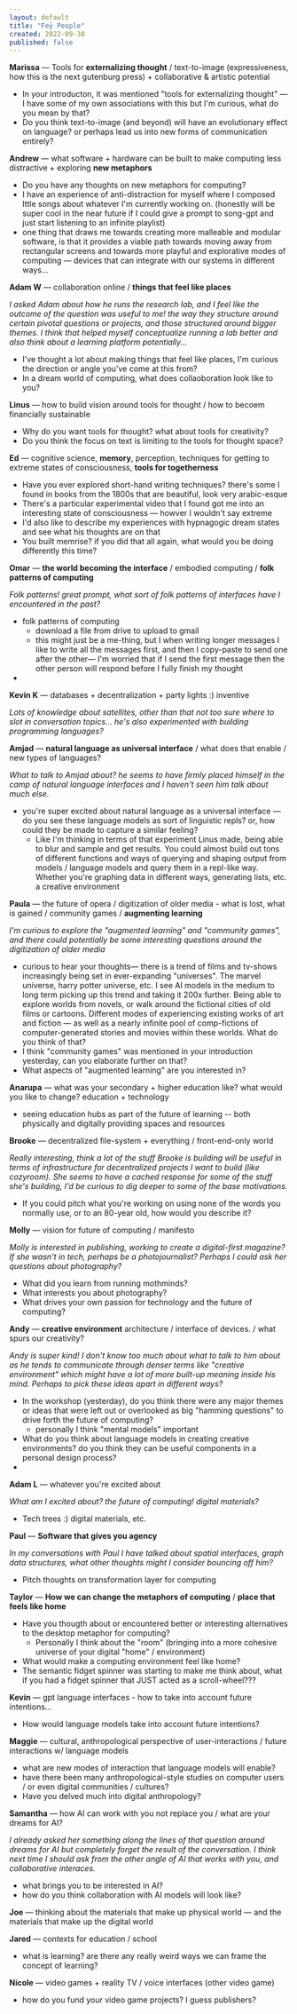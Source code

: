 ```yaml
---
layout: default
title: "Feÿ People"
created: 2022-09-30
published: false
---
```


<!-- ## Château du Feÿ -->

**Marissa** — Tools for **externalizing thought** / text-to-image (expressiveness, how this is the next gutenburg press) + collaborative & artistic potential

- In your introducton, it was mentioned "tools for externalizing thought" — I have some of my own associations with this but I'm curious, what do you mean by that?
- Do you think text-to-image (and beyond) will have an evolutionary effect on language? or perhaps lead us into new forms of communication entirely?


**Andrew** — what software + hardware can be built to make computing less distractive + exploring **new metaphors**

- Do you have any thoughts on new metaphors for computing?
- I have an experience of anti-distraction for myself where I composed lttle songs about whatever I'm currently working on. (honestly will be super cool in the near future if I could give a prompt to song-gpt and just start listening to an infinite playlist)
- one thing that draws me towards creating more malleable and modular software, is that it provides a viable path towards moving away from rectangular screens and towards more playful and explorative modes of computing — devices that can integrate with our systems in different ways...


**Adam W** — collaboration online / **things that feel like places**

*I asked Adam about how he runs the research lab, and I feel like the outcome of the question was useful to me! the way they structure around certain pivotal questions or projects, and those structured around bigger themes. I think that helped myself conceptualize running a lab better and also think about a learning platform potentially...*

- I've thought a lot about making things that feel like places, I'm curious the direction or angle you've come at this from? 
- In a dream world of computing, what does collaoboration look like to you?


**Linus** — how to build vision around tools for thought / how to becoem financially sustainable

- Why do you want tools for thought? what about tools for creativity?
- Do you think the focus on text is limiting to the tools for thought space?

**Ed** — cognitive science, **memory**, perception, techniques for getting to extreme states of consciousness, **tools for togetherness**

- Have you ever explored short-hand writing techniques? there's some I found in books from the 1800s that are beautiful, look very arabic-esque
- There's a particular experimental video that I found got me into an interesting state of consciousness — howver I wouldn't say extreme
- I'd also like to describe my experiences with hypnagogic dream states and see what his thoughts are on that
- You built memrise? if you did that all again, what would you be doing differently this time?


**Omar** — **the world becoming the interface** / embodied computing / **folk patterns of computing**

*Folk patterns! great prompt, what sort of folk patterns of interfaces have I encountered in the past?*

- folk patterns of computing
	- download a file from drive to upload to gmail
	- this might just be a me-thing, but I when writing longer messages I like to write all the messages first, and then I copy-paste to send one after the other— I'm worried that if I send the first message then the other person will respond before I fully finish my thought
- 



**Kevin K** — databases + decentralization + party lights :) inventive

*Lots of knowledge about satellites, other than that not too sure where to slot in conversation topics... he's also experimented with building programming languages?*




**Amjad** — **natural language as universal interface** / what does that enable / new types of languages?

*What to talk to Amjad about? he seems to have firmly placed himself in the camp of natural language interfaces and I haven't seen him talk about much else.*

- you're super excited about natural language as a universal interface — do you see these language models as sort of linguistic repls? or, how could they be made to capture a similar feeling?
	- Like I'm thinking in terms of that experiment Linus made, being able to blur and sample and get results. You could almost build out tons of different functions and ways of querying and shaping output from models / language models and query them in a repl-like way. Whether you're graphing data in different ways, generating lists, etc. a creative environment


**Paula** — the future of opera / digitization of older media - what is lost, what is gained / community games / **augmenting learning**

*I'm curious to explore the "augmented learning" and "community games", and there could potentially be some interesting questions around the digitization of older media*

- curious to hear your thoughts— there is a trend of films and tv-shows increasingly being set in ever-expanding "universes". The marvel universe, harry potter universe, etc. I see AI models in the medium to long term picking up this trend and taking it 200x further. Being able to explore worlds from novels, or walk around the fictional cities of old films or cartoons. Different modes of experiencing existing works of art and fiction — as well as a nearly infinite pool of comp-fictions of computer-generated stories and movies within these worlds. What do you think of that?
- I think "community games" was mentioned in your introduction yesterday, can you elaborate further on that?
- What aspects of "augmented learning" are you interested in?


**Anarupa** — what was your secondary + higher education like? what would you like to change? education + technology

- seeing education hubs as part of the future of learning -- both physically and digitally providing spaces and resources

**Brooke** — decentralized file-system + everything / front-end-only world

*Really interesting, think a lot of the stuff Brooke is building will be useful in terms of infrastructure for decentralized projects I want to build (like cozyroom). She seems to have a cached response for some of the stuff she's building, I'd be curious to dig deeper to some of the base motivations.*

- If you could pitch what you're working on using none of the words you normally use, or to an 80-year old, how would you describe it?


**Molly** — vision for future of computing / manifesto

*Molly is interested in publishing, working to create a digital-first magazine? If she wasn't in tech, perhaps be a photojournalist? Perhaps I could ask her questions about photography?*

- What did you learn from running mothminds?
- What interests you about photography?
- What drives your own passion for technology and the future of computing?


**Andy** — **creative environment** architecture / interface of devices. / what spurs our creativity?

*Andy is super kind! I don't know too much about what to talk to him about as he tends to communicate through denser terms like "creative environment" which might have a lot of more built-up meaning inside his mind. Perhaps to pick these ideas apart in different ways?*

- In the workshop (yesterday), do you think there were any major themes or ideas that were left out or overlooked as big "hamming questions" to drive forth the future of computing?
	-  personally I think "mental models" important
- What do you think about language models in creating creative environments? do you think they can be useful components in a personal design process?
- 

**Adam L** — whatever you're excited about

*What am I excited about? the future of computing! digital materials?*

- Tech trees :) digital materials, etc.

**Paul** — **Software that gives you agency**

*In my conversations with Paul I have talked about spatial interfaces, graph data structures, what other thoughts might I consider bouncing off him?*

- Pitch thoughts on transformation layer for computing

**Taylor** — **How we can change the metaphors of computing** / **place that feels like home**

- Have you thougth about or encountered better or interesting alternatives to the desktop metaphor for computing?
	- Personally I think about the "room" (bringing into a more cohesive universe of your digital "home" / environment)
- What would make a computing environment feel like home?
- The semantic fidget spinner was starting to make me think about, what if you had a fidget spinner that JUST acted as a scroll-wheel???

**Kevin** — gpt language interfaces - how to take into account future intentions...

- How would language models take into account future intentions?

**Maggie** — cultural, anthropological perspective of user-interactions / future interactions w/ language models

- what are new modes of interaction that language models will enable?
- have there been many anthropological-style studies on computer users / or even digital communities / cultures?
- Have you delved much into digital anthropology?

**Samantha** — how AI can work with you not replace you / what are your dreams for AI?

*I already asked her something along the lines of that question around dreams for AI but completely forget the result of the conversation. I think next time I should ask from the other angle of AI that works with you, and collaborative interaces.*

- what brings you to be interested in AI?
- how do you think collaboration with AI models will look like?

**Joe** — thinking about the materials that make up physical world — and the materials that make up the digital world

**Jared** — contexts for education / school

- what is learning? are there any really weird ways we can frame the concept of learning?

**Nicole** — video games + reality TV / voice interfaces (other video game)

- how do you fund your video game projects? I guess publishers?